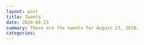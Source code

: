 ```yaml
---
layout: post
title: Tweets
date: 2020-08-23
summary: These are the tweets for August 23, 2020.
categories:
---
```


